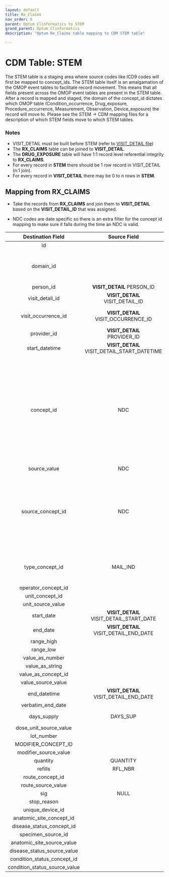 ```yaml
---
layout: default
title: Rx_Claims
nav_order: 6
parent: Optum Clinformatics to STEM
grand_parent: Optum Clinformatics
description: "Optum Rx_Claims table mapping to CDM STEM table"

---
```


# CDM Table: STEM 

The STEM table is a staging area where source codes like ICD9 codes will first be mapped to concept_ids. The STEM table itself is an amalgamation of the OMOP event tables to facilitate record movement. This means that all fields present across the OMOP event tables are present in the STEM table. After a record is mapped and staged, the domain of the concept_id dictates which OMOP table (Condition_occurrence, Drug_exposure, Procedure_occurrence, Measurement, Observation, Device_exposure) the record will move to. Please see the STEM -> CDM mapping files for a description of which STEM fields move to which STEM tables.

### **Notes**
- VISIT_DETAIL must be built before STEM (refer to [VISIT_DETAIL file](VISIT_DETAIL.md))
- The **RX_CLAIMS** table can be joined to **VISIT_DETAIL**. 
- The **DRUG_EXPOSURE** table will have 1:1 record level referential integrity to **RX_CLAIMS**.
- For every record in **STEM** there should be 1 row record in VISIT_DETAIL (n:1 join). 
- For every record in **VISIT_DETAIL** there may be 0 to n rows in **STEM**.

## **Mapping from RX_CLAIMS**
- Take the records from **RX_CLAIMS** and join them to **VISIT_DETAIL** based on the **VISIT_DETAIL_ID** that was assigned. 

- NDC codes are date specific so there is an extra filter for the concept id mapping to make sure it falls during the time an NDC is valid.

**Destination Field**|**Source Field**|**Applied Rule**|**Comment**
| :----: | :----: | :--------: | :------: |
| id |  |Autogenerate||
| domain_id ||This should be the domain_id of the standard concept in the CONCEPT_ID field. If a code is mapped to CONCEPT_ID 0, put the domain_id as Observation.||
| person_id | **VISIT_DETAIL** PERSON_ID|  ||
| visit_detail_id |**VISIT_DETAIL**<br>VISIT_DETAIL_ID||
| visit_occurrence_id |**VISIT_DETAIL**<br>VISIT_OCCURRENCE_ID|Use the linking to **VISIT_DETAIL** to look up VISIT_OCCURRENCE_ID||
| provider_id |**VISIT_DETAIL**<br>PROVIDER_ID |||
| start_datetime |**VISIT_DETAIL** VISIT_DETAIL_START_DATETIME |||
| concept_id | NDC|Use the SOURCE_TO_STANDARD query with the filter<br/><br/>**NDC**<br> WHERE SOURCE_VOCABULARY_ID IN ('NDC') AND TARGET_STANDARD_CONCEPT ='S' AND TARGET_INVALID_REASON IS NULL AND VISIT_DETAIL_START_DATE BETWEEN SOURCE_VALID_START_DATE AND SOURCE_VALID_END_DATE| If an NDC does not have a mapping, set the concept_id to 0|
| source_value | NDC|||
| source_concept_id |NDC|Use the SOURCE_TO_SOURCE query with the filter<br/><br/>**NDC**<br> WHERE SOURCE_VOCABULARY_ID IN ('NDC') AND VISIT_DETAIL_START_DATE BETWEEN SOURCE_VALID_START_DATE AND SOURCE_VALID_END_DATE|
| type_concept_id |MAIL_IND|If MAIL_IND = 'Y' then 38000176 (Prescription dispensed through mail order) else 38000175 (Prescription dispensed in pharmacy)||  
| operator_concept_id | 
| unit_concept_id |  
| unit_source_value | 
| start_date | **VISIT_DETAIL** VISIT_DETAIL_START_DATE||| 
| end_date |  **VISIT_DETAIL** VISIT_DETAIL_END_DATE|||
| range_high |  
| range_low | 
| value_as_number | 
| value_as_string | 
| value_as_concept_id | 
| value_source_value | 
| end_datetime | **VISIT_DETAIL** VISIT_DETAIL_END_DATE|||
| verbatim_end_date |  
| days_supply | DAYS_SUP|If DAYS_SUP = 0 or is blank, set to 1||
| dose_unit_source_value ||||
| lot_number | 
MODIFIER_CONCEPT_ID|| | 
| modifier_source_value | ||
| quantity | QUANTITY|||
| refills | RFL_NBR||||
| route_concept_id | |||
| route_source_value | |||
| sig | NULL |||
| stop_reason | 
| unique_device_id | 
| anatomic_site_concept_id | 
| disease_status_concept_id |  
| specimen_source_id |
| anatomic_site_source_value | 
| disease_status_source_value | 
| condition_status_concept_id | 
| condition_status_source_value | 
